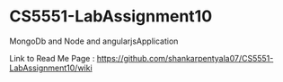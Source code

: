 # CS5551-LabAssignment10
MongoDb  and Node and angularjsApplication

Link to Read Me Page : https://github.com/shankarpentyala07/CS5551-LabAssignment10/wiki
